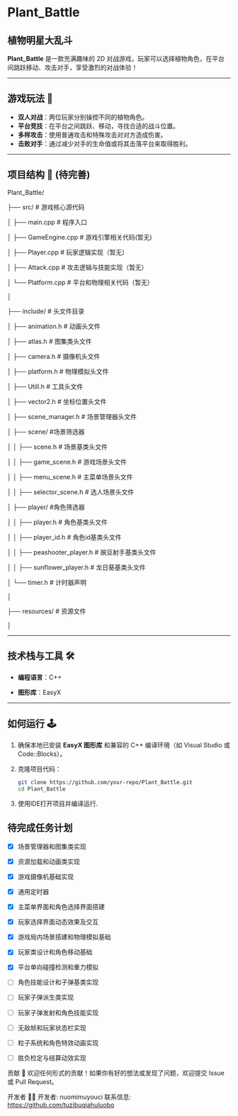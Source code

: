 # Plant_Battle  

## 植物明星大乱斗  

**Plant_Battle** 是一款充满趣味的 2D 对战游戏，玩家可以选择植物角色，在平台间跳跃移动、攻击对手，享受激烈的对战体验！  

---

## 游戏玩法 🌱  

- **双人对战**：两位玩家分别操控不同的植物角色。  
- **平台竞技**：在平台之间跳跃、移动，寻找合适的战斗位置。  
- **多样攻击**：使用普通攻击和特殊攻击对对方造成伤害。  
- **击败对手**：通过减少对手的生命值或将其击落平台来取得胜利。  

---

## 项目结构 📁  (待完善)

Plant_Battle/

├── src/ # 游戏核心源代码

│ ├── main.cpp # 程序入口

│ ├── GameEngine.cpp # 游戏引擎相关代码(暂无)

│ ├── Player.cpp # 玩家逻辑实现（暂无）

│ ├── Attack.cpp # 攻击逻辑与技能实现（暂无）

│ └── Platform.cpp # 平台和物理相关代码（暂无）

│

├── include/ # 头文件目录

│ ├── animation.h # 动画头文件

│ ├── atlas.h # 图集类头文件

│ ├── camera.h # 摄像机头文件

│ ├── platform.h # 物理模拟头文件

│ ├── Utill.h # 工具头文件

│ ├── vector2.h # 坐标位置头文件

│ ├── scene_manager.h # 场景管理器头文件

│ ├── scene/ #场景筛选器

│ │ ├── scene.h # 场景基类头文件

│ │ ├── game_scene.h # 游戏场景头文件

│ │ ├── menu_scene.h # 主菜单场景头文件

│ │ ├── selector_scene.h # 选人场景头文件

│ ├── player/ #角色筛选器

│ │ ├── player.h # 角色基类头文件

│ │ ├── player_id.h # 角色id基类头文件

│ │ ├── peashooter_player.h # 豌豆射手基类头文件

│ │ ├── sunflower_player.h # 龙日葵基类头文件

│ └── timer.h # 计时器声明

│

├── resources/ # 资源文件

│

---

## 技术栈与工具 🛠️  

- **编程语言**：C++

- **图形库**：EasyX  

---

## 如何运行 🕹️  

1. 确保本地已安装 **EasyX 图形库** 和兼容的 C++ 编译环境（如 Visual Studio 或 Code::Blocks）。

2. 克隆项目代码：  

   ```bash
   git clone https://github.com/your-repo/Plant_Battle.git
   cd Plant_Battle
   ```

3. 使用IDE打开项目并编译运行.

## 待完成任务计划

- [x] 场景管理器和图集类实现
- [x] 资源加载和动画类实现
- [x] 游戏摄像机基础实现
- [x] 通用定时器
- [x] 主菜单界面和角色选择界面搭建
- [x] 玩家选择界面动态效果及交互
- [x] 游戏局内场景搭建和物理模拟基础
- [x] 玩家类设计和角色移动基础
- [x] 平台单向碰撞检测和重力模拟
- [ ] 角色技能设计和子弹基类实现
- [ ] 玩家子弹派生类实现
- [ ] 玩家子弹发射和角色技能实现
- [ ] 无敌帧和玩家状态栏实现
- [ ] 粒子系统和角色特效动画实现
- [ ] 胜负检定与结算动效实现


贡献 🙌
欢迎任何形式的贡献！如果你有好的想法或发现了问题，欢迎提交 Issue 或 Pull Request。


开发者 👨‍💻
开发者: nuomimuyouci
联系信息: https://github.com/tuzibuqiahuluobo
